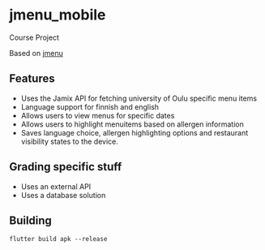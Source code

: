 # jmenu_mobile

Course Project

Based on [jmenu](https://github.com/jkerola/jmenu)

## Features

- Uses the Jamix API for fetching university of Oulu specific menu items
- Language support for finnish and english
- Allows users to view menus for specific dates
- Allows users to highlight menuitems based on allergen information
- Saves language choice, allergen highlighting options and restaurant visibility states to the device.

## Grading specific stuff

- Uses an external API
- Uses a database solution

## Building

```
flutter build apk --release
```
